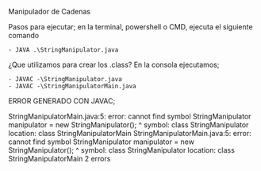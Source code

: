 Manipulador de Cadenas

Pasos para ejecutar;
en la terminal, powershell o CMD, ejecuta el siguiente comando

    - JAVA .\StringManipulator.java

¿Que utilizamos para crear los .class?
    En la consola ejecutamos;

    - JAVAC -\StringManipulator.java
    - JAVAC -\StringManipulatorMain.java

ERROR GENERADO CON JAVAC;

StringManipulatorMain.java:5: error: cannot find symbol
        StringManipulator manipulator = new StringManipulator();
        ^
  symbol:   class StringManipulator
  location: class StringManipulatorMain
StringManipulatorMain.java:5: error: cannot find symbol
        StringManipulator manipulator = new StringManipulator();
                                            ^
  symbol:   class StringManipulator
  location: class StringManipulatorMain
2 errors